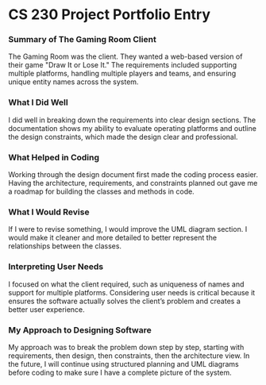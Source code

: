 # CS 230 Project Portfolio Entry

### Summary of The Gaming Room Client

The Gaming Room was the client. They wanted a web-based version of their game "Draw It or Lose It." The requirements included supporting multiple platforms, handling multiple players and teams, and ensuring unique entity names across the system.

### What I Did Well

I did well in breaking down the requirements into clear design sections. The documentation shows my ability to evaluate operating platforms and outline the design constraints, which made the design clear and professional.

### What Helped in Coding

Working through the design document first made the coding process easier. Having the architecture, requirements, and constraints planned out gave me a roadmap for building the classes and methods in code.

### What I Would Revise

If I were to revise something, I would improve the UML diagram section. I would make it cleaner and more detailed to better represent the relationships between the classes.

### Interpreting User Needs

I focused on what the client required, such as uniqueness of names and support for multiple platforms. Considering user needs is critical because it ensures the software actually solves the client’s problem and creates a better user experience.

### My Approach to Designing Software

My approach was to break the problem down step by step, starting with requirements, then design, then constraints, then the architecture view. In the future, I will continue using structured planning and UML diagrams before coding to make sure I have a complete picture of the system.
